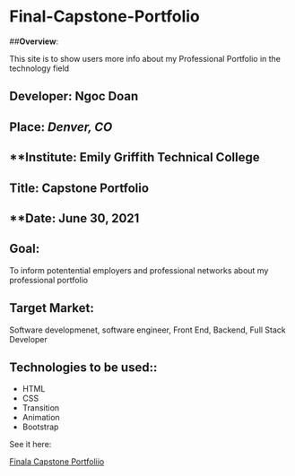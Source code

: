 # Final-Capstone-Portfolio

##**Overview**:
<br>

This site is to show users more info about my Professional Portfolio in the technology field 

## **Developer**: Ngoc Doan
## **Place:** *Denver, CO*
## **Institute: Emily Griffith Technical College
## **Title**: Capstone Portfolio
## **Date: June 30, 2021

## **Goal**:
To inform potentential employers and professional networks about my professional portfolio

## **Target Market**: 
Software developmenet, software engineer, Front End, Backend, Full Stack Developer

## **Technologies to be used:**:
* HTML
* CSS
* Transition
* Animation
* Bootstrap


See it here: 

[Finala Capstone Portfoliio ](https://ndoan24.github.io/Boostrap-Portfolio-/)
